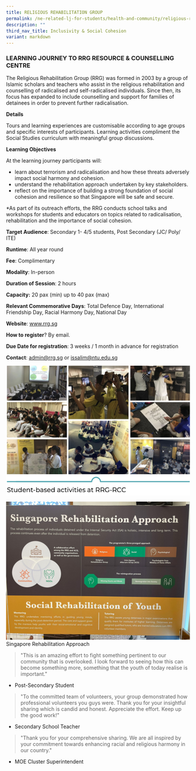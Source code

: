 ```yaml
---
title: RELIGIOUS REHABILITATION GROUP
permalink: /ne-related-lj-for-students/health-and-community/religious-rehabilitation-group/
description: ""
third_nav_title: Inclusivity & Social Cohesion
variant: markdown
---
```

### LEARNING JOURNEY TO RRG RESOURCE & COUNSELLING CENTRE

The Religious Rehabilitation Group (RRG) was formed in 2003 by a group of Islamic scholars and teachers who assist in the religious rehabilitation and counselling of radicalised and self-radicalised individuals. Since then, its focus has expanded to include counselling and support for families of detainees in order to prevent further radicalisation.

**Details**

Tours and learning experiences are customisable according to age groups and specific interests of participants. Learning activities compliment the Social Studies curriculum with meaningful group discussions.

**Learning Objectives**

At the learning journey participants will: 
* learn about terrorism and radicalisation and how these threats adversely impact social harmony and cohesion. 
* understand the rehabilitation approach undertaken by key stakeholders.  
* reflect on the importance of building a strong foundation of social cohesion and resilience so that Singapore will be safe and secure.

*As part of its outreach efforts, the RRG conducts school talks and workshops for students and educators on topics related to radicalisation, rehabilitation and the importance of social cohesion.

**Target Audience**: Secondary 1- 4/5 students, Post Secondary (JC/ Poly/ ITE)	

**Runtime**: All year round	

**Fee**: Complimentary	

**Modality**: In-person	
	
**Duration of Session**: 2 hours 	

**Capacity:** 20 pax (min) up to 40 pax (max)	
	
**Relevant Commemorative Days**: Total Defence Day, International Friendship Day, Racial Harmony Day, National Day	

**Website**: www.rrg.sg

**How to register**? By email.	

**Due Date for registration**: 3 weeks / 1 month in advance for registration	
	
**Contact**: admin@rrg.sg or issalim@ntu.edu.sg

![](/images/programme_photo1.png)

![](/images/programme_photo2.jpg)
Singapore Rehabilitation Approach

> "This is an amazing effort to fight something pertinent to our community that is overlooked. I look forward to seeing how this can become something more, something that the youth of today realise is important." 
- Post-Secondary Student

> "To the committed team of volunteers, your group demonstrated how professional volunteers you guys were. Thank you for your insightful sharing which is candid and honest. Appreciate the effort. Keep up the good work!" 
- Secondary School Teacher

> "Thank you for your comprehensive sharing. We are all inspired by your commitment towards enhancing racial and religious harmony in our country." 
- MOE Cluster Superintendent